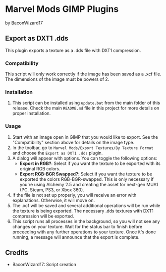 # Marvel Mods GIMP Plugins
by BaconWizard17

## Export as DXT1 .dds
This plugin exports a texture as a .dds file with DXT1 compression.

### Compatibility
This script will only work correctly if the image has been saved as a .xcf file. The dimensions of the image must be powers of 2.

### Installation
1. This script can be installed using `update.bat` from the main folder of this release. Check the main `README.md` file in this project for more details on proper installation.

### Usage
1. Start with an image open in GIMP that you would like to export. See the "Compatibility" section above for details on the image type.
2. In the toolbar, go to `Marvel Mods/Export Textures/By Texture Format` and choose the `Export as DXT1 .dds` plugin.
3. A dialog will appear with options. You can toggle the following options:
	- **Export in RGB?**: Select if you want the texture to be exported with its original RGB colors.
	- **Export RGB-BGR Swapped?**: Select if you want the texture to be exported the colors RGB-BGR-swapped. This is only necessary if you're using Alchemy 2.5 and creating the asset for next-gen MUA1 (PC, Steam, PS3, or Xbox 360).
4. If the file is not set up properly, you will receive an error with explanations. Otherwise, it will move on.
5. The .xcf will be saved and several additional operations will be run while the texture is being exported. The necessary .dds textures with DXT1 compression will be exported. 
6. This script runs all processes in the background, so you will not see any changes on your texture. Wait for the status bar to finish before proceeding with any further operations to your texture. Once it's done running, a message will announce that the export is complete.

## Credits
- BaconWizard17: Script creation